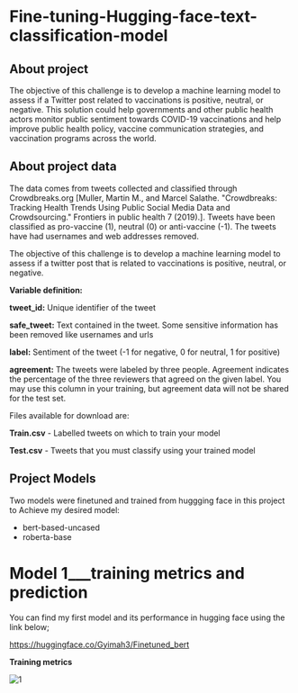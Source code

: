 # Fine-tuning-Hugging-face-text-classification-model

## About project
The objective of this challenge is to develop a machine learning model to assess if a Twitter post related to vaccinations is positive, neutral, or negative. This solution could help governments and other public health actors monitor public sentiment towards COVID-19 vaccinations and help improve public health policy, vaccine communication strategies, and vaccination programs across the world.

## About project data
The data comes from tweets collected and classified through Crowdbreaks.org [Muller, Martin M., and Marcel Salathe. "Crowdbreaks: Tracking Health Trends Using Public Social Media Data and Crowdsourcing." Frontiers in public health 7 (2019).]. Tweets have been classified as pro-vaccine (1), neutral (0) or anti-vaccine (-1). The tweets have had usernames and web addresses removed.

The objective of this challenge is to develop a machine learning model to assess if a twitter post that is related to vaccinations is positive, neutral, or negative.

**Variable definition:**

**tweet_id:** Unique identifier of the tweet

**safe_tweet:** Text contained in the tweet. Some sensitive information has been removed like usernames and urls

**label:** Sentiment of the tweet (-1 for negative, 0 for neutral, 1 for positive)

**agreement:** The tweets were labeled by three people. Agreement indicates the percentage of the three reviewers that agreed on the given label. You may use this column in your training, but agreement data will not be shared for the test set.

Files available for download are:

**Train.csv** - Labelled tweets on which to train your model

**Test.csv** - Tweets that you must classify using your trained model

## Project Models

 Two models were finetuned and trained from huggging face in this project to Achieve my desired model:
* bert-based-uncased
* roberta-base

# Model 1___training metrics and prediction

You can find my first model and its performance in hugging face using the link below;

https://huggingface.co/Gyimah3/Finetuned_bert

**Training metrics**

![1]('https://github.com/Gyimah3/Fine-tuning-Hugging-face-text-classification-model/blob/main/training_metrics%20screenshots-time%20series/Screenshot%202023-01-17%20210612.png')











































































